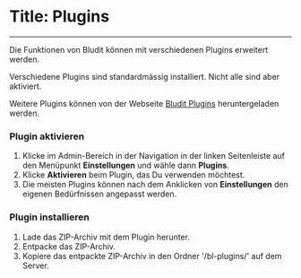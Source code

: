 # Title: Plugins
<!-- Position: 5 -->
---
Die Funktionen von Bludit können mit verschiedenen Plugins erweitert werden.

Verschiedene Plugins sind standardmässig installiert. Nicht alle sind aber aktiviert.

Weitere Plugins können von der Webseite [Bludit Plugins](https://plugins.bludit.com) heruntergeladen werden.

### Plugin aktivieren
1. Klicke im Admin-Bereich in der Navigation in der linken Seitenleiste auf den Menüpunkt **Einstellungen** und wähle dann **Plugins**.
2. Klicke **Aktivieren** beim Plugin, das Du verwenden möchtest.
3. Die meisten Plugins können nach dem Anklicken von **Einstellungen** den eigenen Bedürfnissen angepasst werden.

### Plugin installieren
1. Lade das ZIP-Archiv mit dem Plugin herunter.
2. Entpacke das ZIP-Archiv.
3. Kopiere das entpackte ZIP-Archiv in den Ordner '/bl-plugins/' auf dem Server.
